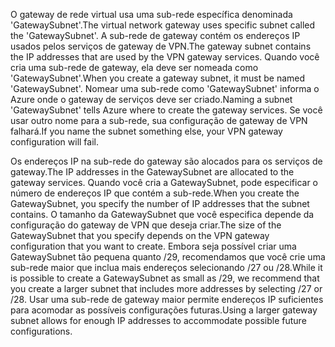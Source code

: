 <span data-ttu-id="8b8a2-101">O gateway de rede virtual usa uma sub-rede específica denominada 'GatewaySubnet'.</span><span class="sxs-lookup"><span data-stu-id="8b8a2-101">The virtual network gateway uses specific subnet called the 'GatewaySubnet'.</span></span> <span data-ttu-id="8b8a2-102">A sub-rede de gateway contém os endereços IP usados pelos serviços de gateway de VPN.</span><span class="sxs-lookup"><span data-stu-id="8b8a2-102">The gateway subnet contains the IP addresses that are used by the VPN gateway services.</span></span> <span data-ttu-id="8b8a2-103">Quando você cria uma sub-rede de gateway, ela deve ser nomeada como 'GatewaySubnet'.</span><span class="sxs-lookup"><span data-stu-id="8b8a2-103">When you create a gateway subnet, it must be named 'GatewaySubnet'.</span></span>  <span data-ttu-id="8b8a2-104">Nomear uma sub-rede como 'GatewaySubnet' informa o Azure onde o gateway de serviços deve ser criado.</span><span class="sxs-lookup"><span data-stu-id="8b8a2-104">Naming a subnet 'GatewaySubnet' tells Azure where to create the gateway services.</span></span> <span data-ttu-id="8b8a2-105">Se você usar outro nome para a sub-rede, sua configuração de gateway de VPN falhará.</span><span class="sxs-lookup"><span data-stu-id="8b8a2-105">If you name the subnet something else, your VPN gateway configuration will fail.</span></span>

<span data-ttu-id="8b8a2-106">Os endereços IP na sub-rede do gateway são alocados para os serviços de gateway.</span><span class="sxs-lookup"><span data-stu-id="8b8a2-106">The IP addresses in the GatewaySubnet are allocated to the gateway services.</span></span> <span data-ttu-id="8b8a2-107">Quando você cria a GatewaySubnet, pode especificar o número de endereços IP que contém a sub-rede.</span><span class="sxs-lookup"><span data-stu-id="8b8a2-107">When you create the GatewaySubnet, you specify the number of IP addresses that the subnet contains.</span></span> <span data-ttu-id="8b8a2-108">O tamanho da GatewaySubnet que você especifica depende da configuração do gateway de VPN que deseja criar.</span><span class="sxs-lookup"><span data-stu-id="8b8a2-108">The size of the GatewaySubnet that you specify depends on the VPN gateway configuration that you want to create.</span></span> <span data-ttu-id="8b8a2-109">Embora seja possível criar uma GatewaySubnet tão pequena quanto /29, recomendamos que você crie uma sub-rede maior que inclua mais endereços selecionando /27 ou /28.</span><span class="sxs-lookup"><span data-stu-id="8b8a2-109">While it is possible to create a GatewaySubnet as small as /29, we recommend that you create a larger subnet that includes more addresses by selecting /27 or /28.</span></span> <span data-ttu-id="8b8a2-110">Usar uma sub-rede de gateway maior permite endereços IP suficientes para acomodar as possíveis configurações futuras.</span><span class="sxs-lookup"><span data-stu-id="8b8a2-110">Using a larger gateway subnet allows for enough IP addresses to accommodate possible future configurations.</span></span>